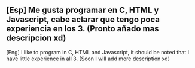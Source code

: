 [Esp]
Me gusta programar en C, HTML y Javascript, cabe aclarar que tengo poca experiencia en los 3.
(Pronto añado mas descripcion xd)
-----------------------------
[Eng]
I like to program in C, HTML and Javascript, it should be noted that I have little experience in all 3.
(Soon I will add more description xd)
